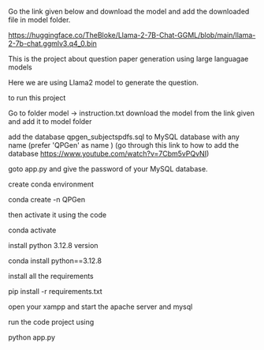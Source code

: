 
Go the link given below and download the model and add the downloaded file in model folder.

https://huggingface.co/TheBloke/Llama-2-7B-Chat-GGML/blob/main/llama-2-7b-chat.ggmlv3.q4_0.bin


This is the project about question paper generation using large languagae models

Here we are using Llama2 model to generate the question.

to run this project



Go to folder model -> instruction.txt
download the model from the link given and add it to model folder

add the database qpgen_subjectspdfs.sql to MySQL database with any name (prefer 'QPGen' as name ) (go through this link to how to add the database https://www.youtube.com/watch?v=7Cbm5vPQvNI)

goto app.py and give the password of your MySQL database.

create conda environment

conda create -n QPGen

then activate it using the code

conda activate

install python 3.12.8 version

conda install python==3.12.8

install all the requirements

pip install -r requirements.txt

open your xampp and start the apache server and mysql

run the code project using

python app.py
